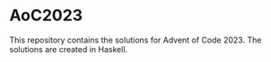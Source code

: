 # AoC2023

This repository contains the solutions for Advent of Code 2023.
The solutions are created in Haskell.
